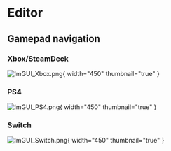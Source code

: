 # Editor

## Gamepad navigation

### Xbox/SteamDeck

![ImGUI_Xbox.png](ImGUI_Xbox.png){ width="450" thumbnail="true" }

### PS4

![ImGUI_PS4.png](ImGUI_PS4.png){ width="450" thumbnail="true" }

### Switch

![ImGUI_Switch.png](ImGUI_Switch.png){ width="450" thumbnail="true" }
